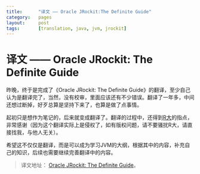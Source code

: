 ```yaml
---
title:      "译文 —— Oracle JRockit:The Definite Guide"
category:   pages
layout:     post
tags:       [translation, java, jvm, jrockit]
---
```



译文 —— Oracle JRockit: The Definite Guide
====================


昨晚，终于是完成了《Oracle JRockit: The Definite Guide》的翻译，至少自己认为是翻译完了，当然，没有校审，里面应该还有不少错误。翻译了一年多，中间还想过断掉，好歹总算是坚持下来了，也算是做了点事情。

起初只是想作为笔记的，后来就变成翻译了。翻译的过程中，还得到[R大][2]的指点，非常感谢（因为这个翻译实际上是侵权了，如有版权问题，请不要骚扰R大，请直接找我，与他人无关）。

希望这不仅仅是翻译，而是可以成为学习JVM的大纲，根据其中的内容，补充自己的知识，后续也需要继续完善翻译中的内容。

>译文地址： [Oracle JRockit: The Definite Guide][1]。







[1]:    https://github.com/caoxudong/oracle_jrockit_the_definitive_guide    "translation_oracle_jrockit_the_definite_guide"
[2]:    http://rednaxelafx.iteye.com/                                       "RednaxelaFX"